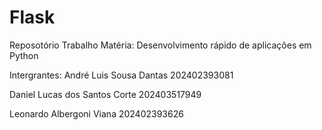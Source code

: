 # Flask

Reposotório Trabalho
Matéria: Desenvolvimento rápido de aplicações em Python

Intergrantes: 
André Luis Sousa Dantas
202402393081

Daniel Lucas dos Santos Corte
202403517949

Leonardo Albergoni Viana
202402393626
